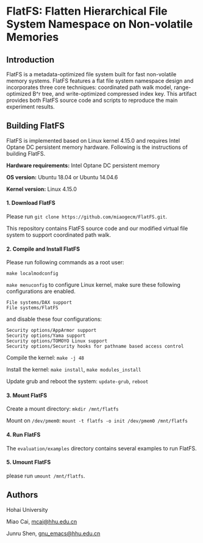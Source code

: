 # FlatFS: Flatten Hierarchical File System Namespace on Non-volatile Memories

## Introduction

FlatFS is a metadata-optimized file system built for fast non-volatile memory systems. FlatFS features a flat file system namespace design and incorporates three core techniques: coordinated path walk model, range-optimized B^r tree, and write-optimized compressed index key. This artifact provides both FlatFS source code and scripts to reproduce the main experiment results.

## Building FlatFS

FlatFS is implemented based on Linux kernel 4.15.0 and requires Intel Optane DC persistent memory hardware. Following is the instructions of building FlatFS.

**Hardware requirements:** Intel Optane DC persistent memory

**OS version:** Ubuntu 18.04 or Ubuntu 14.04.6

**Kernel version:** Linux 4.15.0

#### 1. Download FlatFS

Please run `git clone https://github.com/miaogecm/FlatFS.git`. 

This repository contains FlatFS source code and our modified virtual file system to support coordinated path walk.

#### 2. Compile and Install FlatFS

Please run following commands as a root user:

`make localmodconfig`

`make menuconfig` to configure Linux kernel, make sure these following configurations are enabled.

```
File systems/DAX support
File systems/FlatFS
```

and disable these four configurations:

```
Security options/AppArmor support
Security options/Yama support
Security options/TOMOYO Linux support
Security options/Security hooks for pathname based access control
```

Compile the kernel: `make -j 48`

Install the kernel: `make install`, `make modules_install`

Update grub and reboot the system: `update-grub`, `reboot`

#### 3. Mount FlatFS

Create a mount directory: `mkdir /mnt/flatfs`

Mount on `/dev/pmem0`: `mount -t flatfs -o init /dev/pmem0 /mnt/flatfs`

#### 4. Run FlatFS

The `evaluation/examples` directory contains several examples to run FlatFS. 

#### 5. Umount FlatFS

please run `umount /mnt/flatfs`.

## Authors

Hohai University

Miao Cai, mcai@hhu.edu.cn

Junru Shen, gnu_emacs@hhu.edu.cn
